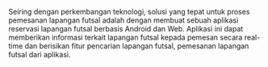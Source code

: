 Seiring dengan perkembangan teknologi, solusi yang tepat untuk proses
pemesanan lapangan futsal adalah dengan membuat sebuah aplikasi reservasi
lapangan futsal berbasis Android dan Web. Aplikasi ini dapat memberikan
informasi terkait lapangan futsal kepada pemesan secara real-time dan berisikan
fitur pencarian lapangan futsal, pemesanan lapangan futsal dari aplikasi.